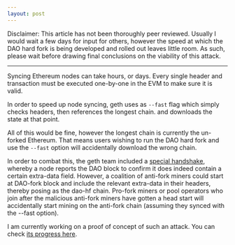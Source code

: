 ```yaml
---
layout: post
---
```


Disclaimer: This article has not been thoroughly peer reviewed. Usually I would wait a few days for input for others, however the speed at which the DAO hard fork is being developed and rolled out leaves little room. As such, please wait before drawing final conclusions on the viability of this attack.

----

Syncing Ethereum nodes can take hours, or days. Every single header and transaction must be executed one-by-one in the EVM to make sure it is valid.

In order to speed up node syncing, geth uses as `--fast` flag which simply checks headers, then references the longest chain. and downloads the state at that point.

All of this would be fine, however the longest chain is currently the un-forked Ethereum. That means users wishing to run the DAO hard fork and use the `--fast` option will accidentally download the wrong chain.

In order to combat this, the geth team included a [special handshake](https://github.com/karalabe/go-ethereum/blob/44f20203b877c780794571969c1c4b87c8dbf2d5/eth/handler.go#L287-L298), whereby a node reports the DAO block to confirm it does indeed contain a certain extra-data field. However, a coalition of anti-fork miners could start at DAO-fork block and include the relevant extra-data in their headers, thereby posing as the dao-hf chain. Pro-fork miners or pool operators who join after the malicious anti-fork miners have gotten a head start will accidentally start mining on the anti-fork chain (assuming they synced with the --fast option).

I am currently working on a proof of concept of such an attack. You can check [its progress here](https://github.com/aakilfernandes/go-ethereum-imposter).